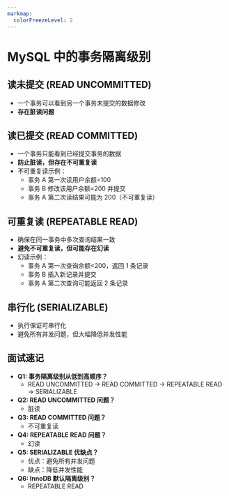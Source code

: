 ```yaml
---
markmap:
  colorFreezeLevel: 2
---
```


# MySQL 中的事务隔离级别

## 读未提交 (READ UNCOMMITTED)

- 一个事务可以看到另一个事务未提交的数据修改
- **存在脏读问题**

## 读已提交 (READ COMMITTED)

- 一个事务只能看到已经提交事务的数据
- **防止脏读，但存在不可重复读**
- 不可重复读示例：
  - 事务 A 第一次读用户余额=100
  - 事务 B 修改该用户余额=200 并提交
  - 事务 A 第二次读结果可能为 200（不可重复读）

## 可重复读 (REPEATABLE READ)

- 确保在同一事务中多次查询结果一致
- **避免不可重复读，但可能存在幻读**
- 幻读示例：
  - 事务 A 第一次查询余额<200，返回 1 条记录
  - 事务 B 插入新记录并提交
  - 事务 A 第二次查询可能返回 2 条记录

## 串行化 (SERIALIZABLE)

- 执行保证可串行化
- 避免所有并发问题，但大幅降低并发性能

## 面试速记

- **Q1: 事务隔离级别从低到高顺序？**
  - READ UNCOMMITTED → READ COMMITTED → REPEATABLE READ → SERIALIZABLE
- **Q2: READ UNCOMMITTED 问题？**
  - 脏读
- **Q3: READ COMMITTED 问题？**
  - 不可重复读
- **Q4: REPEATABLE READ 问题？**
  - 幻读
- **Q5: SERIALIZABLE 优缺点？**
  - 优点：避免所有并发问题
  - 缺点：降低并发性能
- **Q6: InnoDB 默认隔离级别？**
  - REPEATABLE READ
